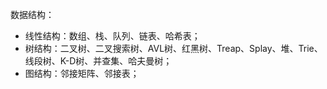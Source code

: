 数据结构：

* 线性结构：数组、栈、队列、链表、哈希表；
* 树结构：二叉树、二叉搜索树、AVL树、红黑树、Treap、Splay、堆、Trie、线段树、K-D树、并查集、哈夫曼树；
* 图结构：邻接矩阵、邻接表；



